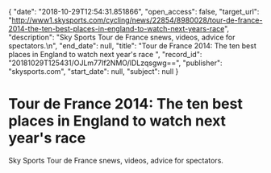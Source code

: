 {
  "date": "2018-10-29T12:54:31.851866", 
  "open_access": false, 
  "target_url": "http://www1.skysports.com/cycling/news/22854/8980028/tour-de-france-2014-the-ten-best-places-in-england-to-watch-next-years-race", 
  "description": "Sky Sports Tour de France snews, videos, advice for spectators.\n", 
  "end_date": null, 
  "title": "Tour de France 2014: The ten best places in England to watch next year's race ", 
  "record_id": "20181029T125431/OJLm77lf2NMO/lDLzqsgwg==", 
  "publisher": "skysports.com", 
  "start_date": null, 
  "subject": null
}

# Tour de France 2014: The ten best places in England to watch next year's race 

Sky Sports Tour de France snews, videos, advice for spectators.
